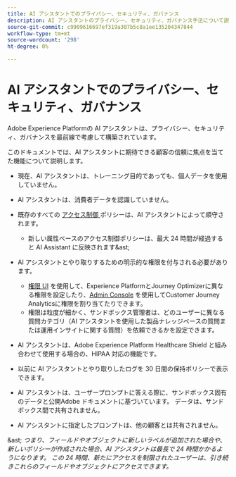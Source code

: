 ```yaml
---
title: AI アシスタントでのプライバシー、セキュリティ、ガバナンス
description: AI アシスタントのプライバシー、セキュリティ、ガバナンス手法について説明します。
source-git-commit: c9909616697ef319a307b5c8a1ee135204347844
workflow-type: tm+mt
source-wordcount: '298'
ht-degree: 0%

---
```


# AI アシスタントでのプライバシー、セキュリティ、ガバナンス

Adobe Experience Platformの AI アシスタントは、プライバシー、セキュリティ、ガバナンスを最前線で考慮して構築されています。

このドキュメントでは、AI アシスタントに期待できる顧客の信頼に焦点を当てた機能について説明します。

* 現在、AI アシスタントは、トレーニング目的であっても、個人データを使用していません。
* AI アシスタントは、消費者データを認識していません。
* 既存のすべての [ アクセス制御 ](https://experienceleague.adobe.com/en/docs/experience-platform/access-control/home) ポリシーは、AI アシスタントによって順守されます。

   * 新しい属性ベースのアクセス制御ポリシーは、最大 24 時間が経過すると AI Assistant に反映されます&amp;ast;

* AI アシスタントとやり取りするための明示的な権限を付与される必要があります。

   * [ 権限 UI](https://experienceleague.adobe.com/en/docs/experience-platform/access-control/abac/permissions-ui/browse) を使用して、Experience PlatformとJourney Optimizerに異なる権限を設定したり、[Admin Console](https://experienceleague.adobe.com/en/docs/experience-platform/access-control/ui/browse) を使用してCustomer Journey Analyticsに権限を割り当てたりできます。
   * 権限は粒度が細かく、サンドボックス管理者は、どのユーザーに異なる質問カテゴリ（AI アシスタントを使用した製品ナレッジベースの質問または運用インサイトに関する質問）を依頼できるかを設定できます。

* AI アシスタントは、Adobe Experience Platform Healthcare Shield と組み合わせて使用する場合の、HIPAA 対応の機能です。
* 以前に AI アシスタントとやり取りしたログを 30 日間の保持ポリシーで表示できます。
* AI アシスタントは、ユーザープロンプトに答える際に、サンドボックス固有のデータと公開Adobe ドキュメントに基づいています。 データは、サンドボックス間で共有されません。
* AI アシスタントに指定したプロンプトは、他の顧客とは共有されません。

&amp;ast; *つまり、フィールドやオブジェクトに新しいラベルが追加された場合や、新しいポリシーが作成された場合、AI アシスタントは最長で 24 時間かかるようになります。 この 24 時間、新たにアクセスを制限されたユーザーは、引き続きこれらのフィールドやオブジェクトにアクセスできます。*

